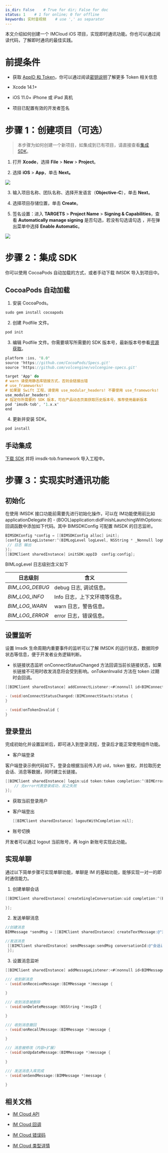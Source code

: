 ```yaml
---
is_dir: False    # True for dir; False for doc
status: 1    # 1 for online; 0 for offline
keywords: 实时音视频    # use ',' as separator
---
```


本文介绍如何创建一个 IMCloud iOS 项目，实现即时通讯功能。你也可以通过阅读代码，了解即时通讯的最佳实践。

# 前提条件

- 获取 [AppID 和 Token](291042)，你可以通过阅读[密钥说明](291043)了解更多 Token 相关信息
	
- Xcode 14.1+
	
- iOS 11.0+ iPhone 或 iPad 真机
	
- 项目已配置有效的开发者签名
	

# 步骤 1：创建项目（可选）

> 本步骤为如何创建一个新项目，如集成到已有项目，请直接查看[集成 SDK](#步骤-2：集成-sdk)。

1. 打开 **Xcode**，选择 **File** \> **New** \> **Project**。
	
2. 选择 **iOS** > **App**，单击 **Next。** 
	

![](https://portal.volccdn.com/obj/volcfe/cloud-universal-doc/upload_fa2f43c6f8690abe44825912a2229f5e.jpg)

3. 输入项目名称、团队名称、选择开发语言（**Objective-C**），单击 **Next**。
	
4. 选择项目存储位置，单击 **Create**。
	
5. 签名设置：进入 **TARGETS** \> **Project Name** \> **Signing & Capabilities**，查看 **Automatically manage signing** 是否勾选，若没有勾选请勾选 ，并在弹出菜单中选择 **Enable Automatic**。
	

![](https://portal.volccdn.com/obj/volcfe/cloud-universal-doc/upload_7bbcedf5317344ec938c4f65043c2e85.png)

# 步骤 2：集成 SDK

你可以使用 CocoaPods 自动加载的方式，或者手动下载 IMSDK 导入到项目中。

## CocoaPods 自动加载

1. 安装 CocoaPods。
	
```objectivec
sudo gem install cocoapods
```

2. 创建 Podfile 文件。

```objectivec
pod init
```

3. 编辑 Podfile 文件。你需要填写所需要的 SDK 版本号，最新版本号参看[资源获取](273865.md#下载-sdk)。

```objectivec
platform :ios, '8.0'
source 'https://github.com/CocoaPods/Specs.git'
source 'https://github.com/volcengine/volcengine-specs.git'

target 'App' do
# warn 请使用静态库链接方式，否则会链接出错
# use_frameworks!
# 如果是 Swift 工程，请使用 use_modular_headers! 不要使用 use_frameworks!
use_modular_headers!
# 指定你所需要的 SDK 版本，可在产品动态页面获取历史版本号，推荐使用最新版本
pod 'imsdk-tob', '1.x.x'
end
```

4. 更新并安装 SDK。

```objectivec
pod install
```

## 手动集成

[下载 SDK](273865) 并将 imsdk-tob.framework 导入工程中。

# 步骤 3：实现实时通讯功能

## 初始化

在使用 IMSDK 接口功能前需要先进行初始化操作，可以在 IM功能使用前比如applicationDelegate 的 - (BOOL)application:didFinishLaunchingWithOptions: 回调函数中添加如下代码。其中 BIMSDKConfig 可配置 IMSDK 的日志监听。

```objectivec
BIMSDKConfig *config = [[BIMSDKConfig alloc] init];
[config setLogListener:^(BIMLogLevel logLevel, NSString * _Nonnull logContent) {
 // 日志 输出
}];
[[BIMClient sharedInstance] initSDK:appID  config:config];
```

BIMLogLevel 日志级别含义如下

| 日志级别 | 含义 |
| --- | --- |
| *BIM\_LOG\_DEBUG* | debug 日志, 调试信息。 |
| *BIM\_LOG\_INFO* | Info 日志，上下文环境等信息。 |
| *BIM\_LOG\_WARN* | warn 日志，警告信息。 |
| *BIM\_LOG\_ERROR* | error 日志，错误信息。 |

## 设置监听

设置 Imsdk 生命周期内重要事件的监听可以了解 IMSDK 的运行状态，数据同步状态等信息，便于开发者业务逻辑判断。

- 长链接状态监听 onConnectStatusChanged 方法回调当前长链接状态，如果长链接不可用时收发消息将会受到影响。onTokenInvalid 方法在 token 过期时会回调。
	
```objectivec
[[BIMClient sharedInstance] addConnectListener:<#(nonnull id<BIMConnectListener>)#>];

- (void)onConnectStatusChanged:(BIMConnectStauts)status {
}

- (void)onTokenInvalid {
}
```
	

## 登录登出

完成初始化并设置监听后，即可进入到登录流程，登录后才能正常使用组件功能。

- 客户端登录
	

客户端登录示例代码如下。登录会根据当前传入的 uid，token 鉴权，并拉取历史会话、消息等数据，同时建立长链接。

```objectivec
[[BIMClient sharedInstance] login:uid token:token completion:^(BIMError * _Nullable error) {        
    // 无error代表登录成功，反之失败      
}];
```

- 获取当前登录用户
	
- 客户端登出
	
	```objectivec
	[[BIMClient sharedInstance] logoutWithCompletion:nil];
	```
	
- 账号切换
	

开发者可以通过 logout 当前账号，再 login 新账号实现此功能。

## 实现单聊

通过以下简单步骤可实现单聊功能，单聊是 IM 的基础功能，能够实现一对一的即时通信能力。

1. 创建单聊会话
	

 ```objectivec
[[BIMClient sharedInstance] createSingleConversation:uid completion:^(BIMConversation * _Nonnull conversation, BIMError * _Nullable error) {
            
 }];
```

2. 发送单聊消息
	

```objectivec
//创建消息
BIMMessage *sendMsg = [[BIMClient sharedInstance] createTextMessage:@"消息内容"];

//发送消息
 [[BIMClient sharedInstance] sendMessage:sendMsg conversationId:@"会话id" saved:nil progress:nil completion:^(BIMMessage * _Nullable message, BIMError * _Nullable error) {
 }];
```

3. 设置消息监听
	

```objectivec
[[BIMClient sharedInstance] addMessageListener:<#(nonnull id<BIMMessageListener>)#>];

/// 收到新消息
- (void)onReceiveMessage:(BIMMessage *)message {
    
}

/// 收到消息被删除
- (void)onDeleteMessage:(NSString *)msgID {

}

/// 收到消息撤回
- (void)onRecallMessage:(BIMMessage *)message {
    
}

/// 消息被修改（内容+扩展）
- (void)onUpdateMessage:(BIMMessage *)message {
    
}

/// 发送消息入库完成
- (void)onSendMessage:(BIMMessage *)message {
    
}
```

## 相关文档

- [IM Cloud API](293483)
	
- [IM Cloud 回调](293484)
	
- [IM Cloud 错误码](293485)
	
- [IM Cloud 类型详情](293486)
